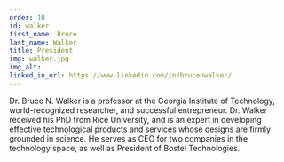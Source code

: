 ```yaml
---
order: 10
id: walker
first_name: Bruce
last_name: Walker
title: President
img: walker.jpg
img_alt:
linked_in_url: https://www.linkedin.com/in/brucenwalker/
---
```

Dr. Bruce N. Walker is a professor at the Georgia Institute of Technology, world-recognized researcher, and successful entrepreneur. Dr. Walker received his PhD from Rice University, and is an expert in developing effective technological products and services whose designs are firmly grounded in science. He serves as CEO for two companies in the technology space, as well as President of Bostel Technologies. 
